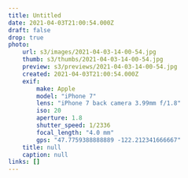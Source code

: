 ```yaml
---
title: Untitled
date: 2021-04-03T21:00:54.000Z
draft: false
drop: true
photo:
    url: s3/images/2021-04-03-14-00-54.jpg
    thumb: s3/thumbs/2021-04-03-14-00-54.jpg
    preview: s3/previews/2021-04-03-14-00-54.jpg
    created: 2021-04-03T21:00:54.000Z
    exif:
        make: Apple
        model: "iPhone 7"
        lens: "iPhone 7 back camera 3.99mm f/1.8"
        iso: 20
        aperture: 1.8
        shutter_speed: 1/2336
        focal_length: "4.0 mm"
        gps: "47.7759388888889 -122.212341666667"
    title: null
    caption: null
links: []
---
```

